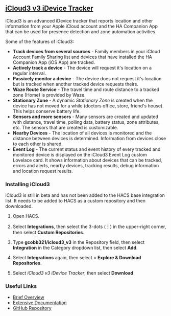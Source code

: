 ## [iCloud3 v3 iDevice Tracker](https://github.com/gcobb321/icloud3_v3)

iCloud3 is an advanced iDevice tracker that reports location and other information from your Apple iCloud account and the HA Companion App that can be used for presence detection and zone automation activities.

Some of the features of iCloud3:

- **Track devices from several sources** - Family members in your iCloud Account Family Sharing list and devices that have installed the HA Companion App (iOS App) are tracked.
- **Actively track a device** - The device will request it's location on a regular interval.
- **Passively monitor a device** - The device does not request it's location but is tracked when another tracked device requests theirs.
- **Waze Route Service** - The travel time and route distance to a tracked zone (Home) is provided by Waze.
- **Stationary Zone** - A dynamic *Stationary Zone* is created when the device has not moved for a while (doctors office, store, friend's house). This helps conserve battery life.
- **Sensors and more sensors** - Many sensors are created and updated with distance, travel time, polling data, battery status, zone attributes, etc. The sensors that are created is customizable.
- **Nearby Devices** - The location of all devices is monitored and the distance between devices is determined. Information from devices close to each other is shared.
- **Event Log** - The current status and event history of every tracked and monitored device is displayed on the iCloud3 Event Log custom Lovelace card. It shows information about devices that can be tracked, errors and alerts, nearby devices, tracking results, debug information and location request results.

### Installing iCloud3

iCloud3 is still in beta and has not been added to the HACS base integration list. It needs to be added to HACS as a custom repository and then downloaded.

1. Open HACS.

2. Select **Integrations**, then select the 3-dots (**︙**) in the upper-right corner, then select **Custom Repositories**.

3. Type **gcobb321/icloud3_v3** in the Repository field, then select **Integration** in the Category dropdown list, then select **Add**.

4. Select **Integrations** again, then select **+ Explore & Download Repositories**.

5. Select *iCloud3 v3 iDevice Tracker*, then select **Download**.

### Useful Links

* [Brief Overview](https://github.com/gcobb321/icloud3_v3/blob/master/README.md)
* [Extensive Documentation](https://gcobb321.github.io/icloud3_v3/#/)
* [GitHub Repository](https://github.com/gcobb321/icloud3_v3)

